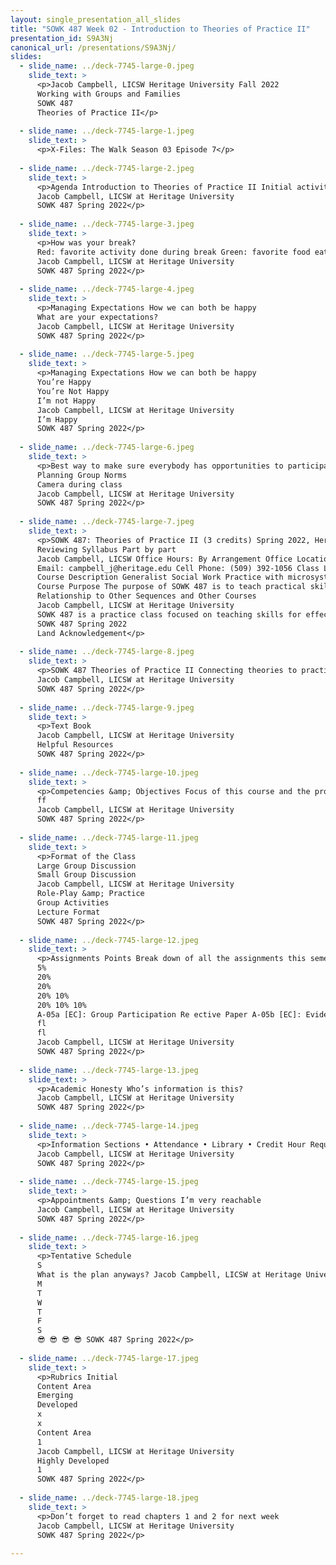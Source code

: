```yaml
---
layout: single_presentation_all_slides
title: "SOWK 487 Week 02 - Introduction to Theories of Practice II"
presentation_id: S9A3Nj
canonical_url: /presentations/S9A3Nj/
slides:
  - slide_name: ../deck-7745-large-0.jpeg
    slide_text: >
      <p>Jacob Campbell, LICSW Heritage University Fall 2022
      Working with Groups and Families
      SOWK 487
      Theories of Practice II</p>
      
  - slide_name: ../deck-7745-large-1.jpeg
    slide_text: >
      <p>X-Files: The Walk Season 03 Episode 7</p>
      
  - slide_name: ../deck-7745-large-2.jpeg
    slide_text: >
      <p>Agenda Introduction to Theories of Practice II Initial activity Discuss class Review syllabus
      Jacob Campbell, LICSW at Heritage University
      SOWK 487 Spring 2022</p>
      
  - slide_name: ../deck-7745-large-3.jpeg
    slide_text: >
      <p>How was your break?
      Red: favorite activity done during break Green: favorite food eaten over the holidays Yellow: favorite movie or TV show Orange: tradition that is unique to your family Brown: something you are looking forward to this year Blue: wild cards
      Jacob Campbell, LICSW at Heritage University
      SOWK 487 Spring 2022</p>
      
  - slide_name: ../deck-7745-large-4.jpeg
    slide_text: >
      <p>Managing Expectations How we can both be happy
      What are your expectations?
      Jacob Campbell, LICSW at Heritage University
      SOWK 487 Spring 2022</p>
      
  - slide_name: ../deck-7745-large-5.jpeg
    slide_text: >
      <p>Managing Expectations How we can both be happy
      You’re Happy
      You’re Not Happy
      I’m not Happy
      Jacob Campbell, LICSW at Heritage University
      I’m Happy
      SOWK 487 Spring 2022</p>
      
  - slide_name: ../deck-7745-large-6.jpeg
    slide_text: >
      <p>Best way to make sure everybody has opportunities to participate Devices Chat and zoom functions
      Planning Group Norms
      Camera during class
      Jacob Campbell, LICSW at Heritage University
      SOWK 487 Spring 2022</p>
      
  - slide_name: ../deck-7745-large-7.jpeg
    slide_text: >
      <p>SOWK 487: Theories of Practice II (3 credits) Spring 2022, Heritage at CBC
      Reviewing Syllabus Part by part
      Jacob Campbell, LICSW Office Hours: By Arrangement Office Location: None Course Hours: Mondays 5:30 – 8:15 PM
      Email: campbell_j@heritage.edu Cell Phone: (509) 392-1056 Class Location: SWL 108
      Course Description Generalist Social Work Practice with microsystems. Knowledge and methods to bring about planned change with individuals and client-identified family systems practice in interpersonal skills. Students must have completed PSY 101, SOC 101, and BIOL 111 or permission of the program chairperson. Course limited to majors.
      Course Purpose The purpose of SOWK 487 is to teach practical skills that students can take with them in working with groups and families. It focuses on both therapeutic groups and task groups. Most of the weeks, students have opportunities to practice facilitating groups with their classmates and or various group activities that students can take with them.
      Relationship to Other Sequences and Other Courses
      Jacob Campbell, LICSW at Heritage University
      SOWK 487 is a practice class focused on teaching skills for effecting change in clients in groups and families. There are three theories of practice courses during a student’s time in the social work program. Each one focuses on a different level of interaction. First, starting with individuals, then SOWK 487 Theories of Practice II looks at working with groups. Finally, SOWK 488 looks at working with communities and a macro perspective.
      SOWK 487 Spring 2022
      Land Acknowledgement</p>
      
  - slide_name: ../deck-7745-large-8.jpeg
    slide_text: >
      <p>SOWK 487 Theories of Practice II Connecting theories to practice for working with groups (therapeutic and task) and with families
      Jacob Campbell, LICSW at Heritage University
      SOWK 487 Spring 2022</p>
      
  - slide_name: ../deck-7745-large-9.jpeg
    slide_text: >
      <p>Text Book
      Jacob Campbell, LICSW at Heritage University
      Helpful Resources
      SOWK 487 Spring 2022</p>
      
  - slide_name: ../deck-7745-large-10.jpeg
    slide_text: >
      <p>Competencies &amp; Objectives Focus of this course and the program Demonstrate Ethical and Professional Behavior Engage Diversity and Di erence in Practice Advance Human Rights and Social, Economic, and Environmental Justice Engage in Practice-informed Research and Research-informed Practice Engage in Policy Practice Engage with Individuals, Families, Groups, Organizations, and Communities Assess Individuals, Families, Groups, Organizations, and Communities Intervene with Individuals, Families, Groups, Organizations, and Communities Evaluate Practice with Individuals, Families, Groups, Organizations, and Communities
      ff
      Jacob Campbell, LICSW at Heritage University
      SOWK 487 Spring 2022</p>
      
  - slide_name: ../deck-7745-large-11.jpeg
    slide_text: >
      <p>Format of the Class
      Large Group Discussion
      Small Group Discussion
      Jacob Campbell, LICSW at Heritage University
      Role-Play &amp; Practice
      Group Activities
      Lecture Format
      SOWK 487 Spring 2022</p>
      
  - slide_name: ../deck-7745-large-12.jpeg
    slide_text: >
      <p>Assignments Points Break down of all the assignments this semester A-01: Class Engagement and Attendance A-02: Family Treatment Modality Research Presentation A-03a: Group Intervention Pitch A-03b: Group Member Feedback A-03c - Re ective Paper A-04: Research Paper to Inform Group Practice
      5%
      20%
      20%
      20% 10%
      20% 10% 10%
      A-05a [EC]: Group Participation Re ective Paper A-05b [EC]: Evidence-Based Practices for Culturally Competent Social Work
      fl
      fl
      Jacob Campbell, LICSW at Heritage University
      SOWK 487 Spring 2022</p>
      
  - slide_name: ../deck-7745-large-13.jpeg
    slide_text: >
      <p>Academic Honesty Who’s information is this?
      Jacob Campbell, LICSW at Heritage University
      SOWK 487 Spring 2022</p>
      
  - slide_name: ../deck-7745-large-14.jpeg
    slide_text: >
      <p>Information Sections • Attendance • Library • Credit Hour Requirements • Campus Security &amp; Safety • Accommodation Policy
      Jacob Campbell, LICSW at Heritage University
      SOWK 487 Spring 2022</p>
      
  - slide_name: ../deck-7745-large-15.jpeg
    slide_text: >
      <p>Appointments &amp; Questions I’m very reachable
      Jacob Campbell, LICSW at Heritage University
      SOWK 487 Spring 2022</p>
      
  - slide_name: ../deck-7745-large-16.jpeg
    slide_text: >
      <p>Tentative Schedule
      S
      What is the plan anyways? Jacob Campbell, LICSW at Heritage University
      M
      T
      W
      T
      F
      S
      😎 😎 😎 😎 SOWK 487 Spring 2022</p>
      
  - slide_name: ../deck-7745-large-17.jpeg
    slide_text: >
      <p>Rubrics Initial
      Content Area
      Emerging
      Developed
      x
      x
      Content Area
      1
      Jacob Campbell, LICSW at Heritage University
      Highly Developed
      1
      SOWK 487 Spring 2022</p>
      
  - slide_name: ../deck-7745-large-18.jpeg
    slide_text: >
      <p>Don’t forget to read chapters 1 and 2 for next week
      Jacob Campbell, LICSW at Heritage University
      SOWK 487 Spring 2022</p>
      
---
```

